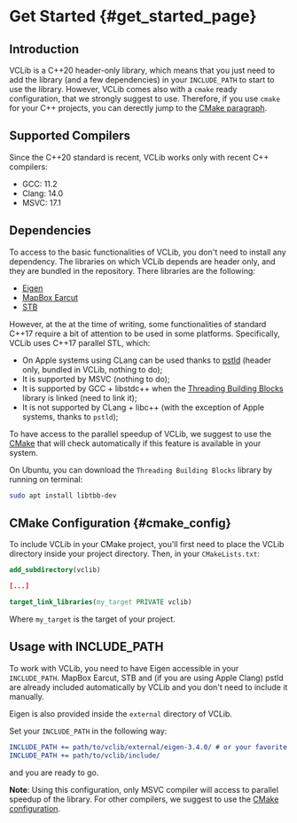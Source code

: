 # Get Started     {#get_started_page}

## Introduction

VCLib is a C++20 header-only library, which means that you just need to add the library (and a few dependencies) in your `INCLUDE_PATH` to
start to use the library. However, VCLib comes also with a `cmake` ready configuration, that we strongly suggest to use.
Therefore, if you use `cmake` for your C++ projects, you can derectly jump to the [CMake paragraph](#cmake_config).

## Supported Compilers

Since the C++20 standard is recent, VCLib works only with recent C++ compilers:

   * GCC: 11.2
   * Clang: 14.0
   * MSVC: 17.1

## Dependencies

To access to the basic functionalities of VCLib, you don't need to install any dependency. The libraries on which VCLib depends are header only, and they are bundled in the repository. There libraries are the following:

   * [Eigen](https://eigen.tuxfamily.org/index.php?title=Main_Page)
   * [MapBox Earcut](https://github.com/mapbox/earcut.hpp)
   * [STB](https://github.com/nothings/stb)

However, at the at the time of writing, some functionalities of standard C++17 require a bit of attention to be used in some platforms.
Specifically, VCLib uses C++17 parallel STL, which:

   * On Apple systems using CLang can be used thanks to [pstld](https://github.com/mikekazakov/pstld) (header only, bundled in VCLib, nothing to do);
   * It is supported by MSVC (nothing to do);
   * It is supported by GCC + libstdc++ when the [Threading Building Blocks](https://github.com/oneapi-src/oneTBB) library is linked (need to link it);
   * It is not supported by CLang + libc++ (with the exception of Apple systems, thanks to `pstld`);

To have access to the parallel speedup of VCLib, we suggest to use the [CMake](#cmake_config) that will check automatically if
this feature is available in your system.

On Ubuntu, you can download the `Threading Building Blocks` library by running on terminal:

```bash
sudo apt install libtbb-dev
```

## CMake Configuration {#cmake_config}

To include VCLib in your CMake project, you'll first need to place the VCLib directory inside your project directory.
Then, in your `CMakeLists.txt`:

```cmake
add_subdirectory(vclib)

[...]

target_link_libraries(my_target PRIVATE vclib)
```

Where `my_target` is the target of your project.
## Usage with INCLUDE_PATH

To work with VCLib, you need to have Eigen accessible in your `INCLUDE_PATH`.
MapBox Earcut, STB and (if you are using Apple Clang) pstld are already included automatically by VCLib and you don't need to include it manually.

Eigen is also provided inside the `external` directory of VCLib.

Set your `INCLUDE_PATH` in the following way:

```cmake
INCLUDE_PATH += path/to/vclib/external/eigen-3.4.0/ # or your favorite Eigen version
INCLUDE_PATH += path/to/vclib/include/
```

and you are ready to go.

**Note**: Using this configuration, only MSVC compiler will access to parallel speedup of the library. For other compilers, we suggest to use the [CMake configuration](#cmake_config).



